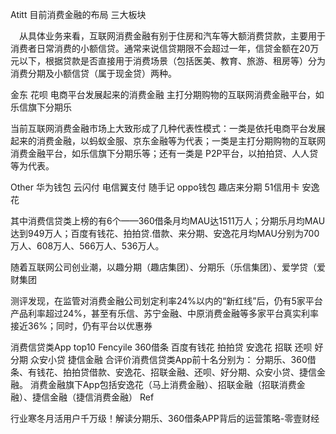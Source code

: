 Atitt 目前消费金融的布局 三大板块

　从具体业务来看，互联网消费金融有别于住房和汽车等大额消费贷款，主要用于消费者日常消费的小额信贷。通常来说信贷期限不会超过一年，信贷金额在20万元以下，根据贷款是否直接用于消费场景（包括医美、教育、旅游、租房等）分为消费分期及小额信贷（属于现金贷）两种。

金东 花呗 电商平台发展起来的消费金融
主打分期购物的互联网消费金融平台，如乐信旗下分期乐

当前互联网消费金融市场上大致形成了几种代表性模式：一类是依托电商平台发展起来的消费金融，以蚂蚁金服、京东金融等为代表；一类是主打分期购物的互联网消费金融平台，如乐信旗下分期乐等；还有一类是
P2P平台，以拍拍贷、人人贷等为代表。

Other
华为钱包 云闪付 电信翼支付 随手记 oppo钱包 趣店来分期  51信用卡
安逸花 

其中消费信贷类上榜的有6个——360借条月均MAU达1511万人；分期乐月均MAU达到949万人；百度有钱花、拍拍贷.借款、来分期、安逸花月均MAU分别为700万人、608万人、566万人、536万人。




随着互联网公司创业潮，以趣分期（趣店集团）、分期乐（乐信集团）、爱学贷（爱财集团

测评发现，在监管对消费金融公司划定利率24%以内的“新红线”后，仍有5家平台产品利率超过24%，甚至有乐信、苏宁金融、中原消费金融等多家平台真实利率接近36%；同时，仍有平台以优惠券

消费信贷类App top10
Fencyile 360借条  百度有钱花 拍拍贷 安逸花
招联 还呗 好分期 众安小贷 捷信金融
合评价消费信贷类App前十名分别为：
分期乐、360借条、有钱花、拍拍贷借款、安逸花、招联金融、还呗、好分期、众安小贷、捷信金融。
消费金融旗下App包括安逸花（马上消费金融）、招联金融（招联消费金融）、捷信金融（捷信消费金融）
Ref


行业寒冬月活用户千万级！解读分期乐、360借条APP背后的运营策略-零壹财经
